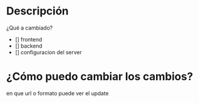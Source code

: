 # Descripción
¿Qué a cambiado?

* [] frontend
* [] backend
* [] configuracion del server

# ¿Cómo puedo cambiar los cambios?
en que url o formato puede ver el update
